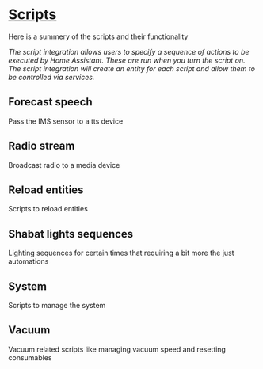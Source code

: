 # [Scripts](https://www.home-assistant.io/integrations/script)

Here is a summery of the scripts and their functionality

_The script integration allows users to specify a sequence of actions to be executed by Home Assistant. These are run when you turn the script on. The script integration will create an entity for each script and allow them to be controlled via services._

## Forecast speech

Pass the IMS sensor to a tts device

## Radio stream

Broadcast radio to a media device

## Reload entities

Scripts to reload entities

## Shabat lights sequences

Lighting sequences for certain times that requiring a bit more the just automations

## System

Scripts to manage the system

## Vacuum

Vacuum related scripts like managing vacuum speed and resetting consumables
